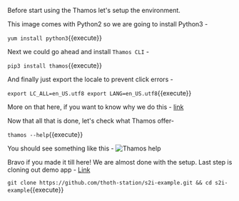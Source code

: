 Before start using the Thamos let's setup the environment.

This image comes with Python2 so we are going to install Python3 -

``yum install python3``{{execute}}

Next we could go ahead and install `Thamos CLI` -

``pip3 install thamos``{{execute}}

And finally just export the locale to prevent click errors - 

``export LC_ALL=en_US.utf8 export LANG=en_US.utf8``{{execute}}

More on that here, if you want to know why we do this - [link](http://click.palletsprojects.com/en/5.x/python3/)

Now that all that is done, let's check what Thamos offer-

``thamos --help``{{execute}}

You should see something like this -
![Thamos help]()

Bravo if you made it till here! We are almost done with the setup. 
Last step is cloning out demo app - [Link](https://github.com/thoth-station/s2i-example)

``git clone https://github.com/thoth-station/s2i-example.git && cd s2i-example``{{execute}}